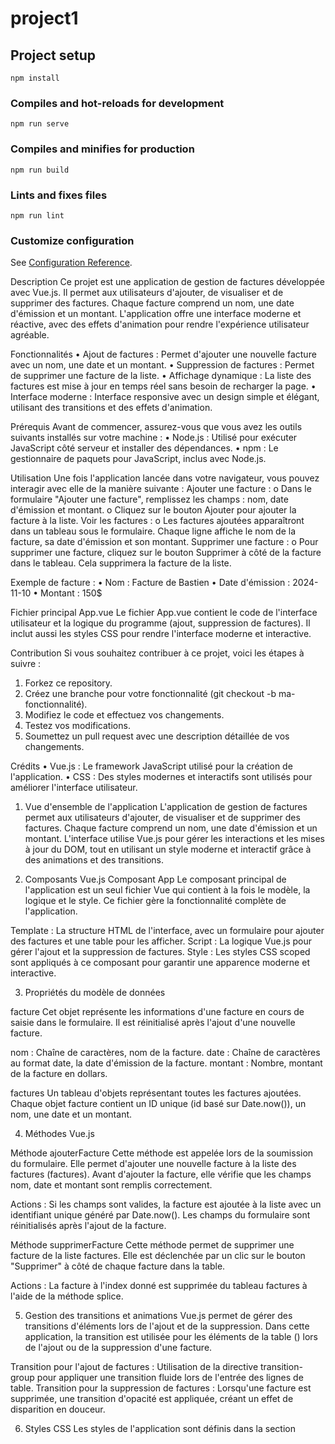 # project1

## Project setup
```
npm install
```

### Compiles and hot-reloads for development
```
npm run serve
```

### Compiles and minifies for production
```
npm run build
```

### Lints and fixes files
```
npm run lint
```

### Customize configuration
See [Configuration Reference](https://cli.vuejs.org/config/).


Description
Ce projet est une application de gestion de factures développée avec Vue.js. Il permet aux utilisateurs d'ajouter, de visualiser et de supprimer des factures. Chaque facture comprend un nom, une date d'émission et un montant. L'application offre une interface moderne et réactive, avec des effets d'animation pour rendre l'expérience utilisateur agréable.

Fonctionnalités
•	Ajout de factures : Permet d'ajouter une nouvelle facture avec un nom, une date et un montant.
•	Suppression de factures : Permet de supprimer une facture de la liste.
•	Affichage dynamique : La liste des factures est mise à jour en temps réel sans besoin de recharger la page.
•	Interface moderne : Interface responsive avec un design simple et élégant, utilisant des transitions et des effets d'animation.

Prérequis
Avant de commencer, assurez-vous que vous avez les outils suivants installés sur votre machine :
•	Node.js : Utilisé pour exécuter JavaScript côté serveur et installer des dépendances.
•	npm : Le gestionnaire de paquets pour JavaScript, inclus avec Node.js.

Utilisation
Une fois l'application lancée dans votre navigateur, vous pouvez interagir avec elle de la manière suivante :
Ajouter une facture :
o	Dans le formulaire "Ajouter une facture", remplissez les champs : nom, date d'émission et montant.
o	Cliquez sur le bouton Ajouter pour ajouter la facture à la liste.
Voir les factures :
o	Les factures ajoutées apparaîtront dans un tableau sous le formulaire. Chaque ligne affiche le nom de la facture, sa date d'émission et son montant.
Supprimer une facture :
o	Pour supprimer une facture, cliquez sur le bouton Supprimer à côté de la facture dans le tableau. Cela supprimera la facture de la liste.

Exemple de facture :
•	Nom : Facture de Bastien
•	Date d'émission : 2024-11-10
•	Montant : 150$

Fichier principal App.vue
Le fichier App.vue contient le code de l'interface utilisateur et la logique du programme (ajout, suppression de factures). Il inclut aussi les styles CSS pour rendre l'interface moderne et interactive.

Contribution
Si vous souhaitez contribuer à ce projet, voici les étapes à suivre :
1.	Forkez ce repository.
2.	Créez une branche pour votre fonctionnalité (git checkout -b ma-fonctionnalité).
3.	Modifiez le code et effectuez vos changements.
4.	Testez vos modifications.
5.	Soumettez un pull request avec une description détaillée de vos changements.

Crédits
•	Vue.js : Le framework JavaScript utilisé pour la création de l'application.
•	CSS : Des styles modernes et interactifs sont utilisés pour améliorer l'interface utilisateur.


1. Vue d'ensemble de l'application
L'application de gestion de factures permet aux utilisateurs d'ajouter, de visualiser et de supprimer des factures. Chaque facture comprend un nom, une date d'émission et un montant. L'interface utilise Vue.js pour gérer les interactions et les mises à jour du DOM, tout en utilisant un style moderne et interactif grâce à des animations et des transitions.

2. Composants Vue.js
Composant App
Le composant principal de l'application est un seul fichier Vue qui contient à la fois le modèle, la logique et le style. Ce fichier gère la fonctionnalité complète de l'application.

Template : La structure HTML de l'interface, avec un formulaire pour ajouter des factures et une table pour les afficher.
Script : La logique Vue.js pour gérer l'ajout et la suppression de factures.
Style : Les styles CSS scoped sont appliqués à ce composant pour garantir une apparence moderne et interactive.

3. Propriétés du modèle de données

facture
Cet objet représente les informations d'une facture en cours de saisie dans le formulaire. Il est réinitialisé après l'ajout d'une nouvelle facture.

nom : Chaîne de caractères, nom de la facture.
date : Chaîne de caractères au format date, la date d'émission de la facture.
montant : Nombre, montant de la facture en dollars.

factures
Un tableau d'objets représentant toutes les factures ajoutées. Chaque objet facture contient un ID unique (id basé sur Date.now()), un nom, une date et un montant.

4. Méthodes Vue.js

Méthode ajouterFacture
Cette méthode est appelée lors de la soumission du formulaire. Elle permet d'ajouter une nouvelle facture à la liste des factures (factures). Avant d'ajouter la facture, elle vérifie que les champs nom, date et montant sont remplis correctement.

Actions :
Si les champs sont valides, la facture est ajoutée à la liste avec un identifiant unique généré par Date.now().
Les champs du formulaire sont réinitialisés après l'ajout de la facture.

Méthode supprimerFacture
Cette méthode permet de supprimer une facture de la liste factures. Elle est déclenchée par un clic sur le bouton "Supprimer" à côté de chaque facture dans la table.

Actions : 
La facture à l'index donné est supprimée du tableau factures à l'aide de la méthode splice.

5. Gestion des transitions et animations
Vue.js permet de gérer des transitions d'éléments lors de l'ajout et de la suppression. Dans cette application, la transition est utilisée pour les éléments de la table (<tr>) lors de l'ajout ou de la suppression d'une facture.

Transition pour l'ajout de factures : Utilisation de la directive transition-group pour appliquer une transition fluide lors de l'entrée des lignes de table.
Transition pour la suppression de factures : Lorsqu'une facture est supprimée, une transition d'opacité est appliquée, créant un effet de disparition en douceur.

6. Styles CSS
Les styles de l'application sont définis dans la section <style scoped>. L'utilisation de scoped garantit que ces styles ne s'appliquent qu'au composant actuel. Voici une description détaillée des styles appliqués.

Style global
 
Propriétés :
•	Fond clair (#f4f7fa).
•	Ombre subtile autour du conteneur principal pour ajouter de la profondeur.
•	Le conteneur est centré et limité à une largeur maximale de 900px.

Formulaire d'ajout de facture
 
Propriétés :
o	Fond blanc pour le formulaire.
o	Ombre légère pour séparer visuellement le formulaire du reste de la page.
o	L'effet scale(1.02) lors du survol pour ajouter un effet interactif.

Tableau des factures
 
Propriétés :
o	Le tableau utilise une largeur de 100% pour s'adapter à son conteneur.
o	Chaque cellule de tableau a un remplissage de 12px pour améliorer la lisibilité.
o	Les lignes du tableau changent de couleur au survol.
 
Effets d'animation
Les transitions sont définies pour les éléments de la table :
 
Propriétés :
o	L'effet de fade-in et fade-out est appliqué lors de l'ajout et de la suppression de lignes du tableau.

7. Améliorations et fonctionnalités futures
Voici quelques idées d'amélioration et de fonctionnalités futures pour l'application :
1.	Validation de formulaire avancée : Ajouter une validation côté client pour garantir que les valeurs du formulaire sont correctement formatées avant de les envoyer.
2.	Stockage persistant : Utiliser localStorage ou une base de données pour stocker les factures de manière persistante entre les sessions.
3.	Ajout de fonctionnalités de recherche et de filtre : Permettre à l'utilisateur de rechercher ou filtrer les factures par nom, date ou montant.
4.	Modification des factures : Ajouter la possibilité de modifier une facture existante.


Remarques
•	Réinitialisation des données : Les données des factures sont stockées uniquement dans la mémoire du navigateur. Si vous rechargez la page, toutes les factures seront perdues. Il est possible d'ajouter des fonctionnalités de stockage persistant (par exemple, localStorage ou une API) pour rendre les factures persistantes.

